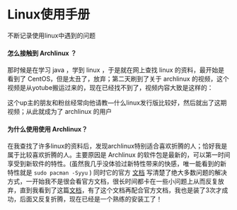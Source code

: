 # Linux使用手册

不断记录使用linux中遇到的问题

#### 怎么接触到 Archlinux ？

那时候是在学习 java ，学到 linux ，于是就在网上查找 linux 的资料，最开始是看到了 CentOS，但是太丑了，放弃；第二天刷到了关于 archlinux 的视频，这个视频是从yotube搬运过来的，现在已经找不到了，视频内容大致是这样的：

这个up主的朋友和粉丝经常向他请教—什么linux发行版比较好，然后就出了这期视频；从此就成为了 archlinux 的用户

#### 为什么使用使用 Archlinux？

在我查找了许多linux的资料后，发现archlinux特别适合喜欢折腾的人；恰好我是属于比较喜欢折腾的人。主要原因是 Archlinux 的软件包是最新的，可以第一时间享受到新软件的特性。(虽然我几乎没体验过新特性带来的快感，唯一能看到的新特性就是 `sudo pacman -Syyu` )  同时它的官方 [文档](https://wiki.archlinux.org/index.php/Main_page) 写清楚了绝大多数问题的解决方式，一开始我不是很会看官方文档，很长时间都卡在一些小问题上从而反复放弃，直到我看到了这篇[文档](https://archlinuxstudio.github.io/ArchLinuxTutorial/#/)，有了这个文档再配合官方文档，我也是装了3次才成功，后面又反复折腾，现在已经是一个熟练的安装工了！